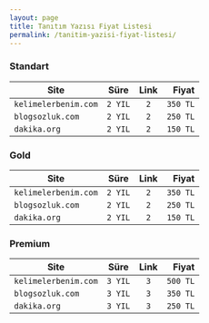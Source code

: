 ```yaml
---
layout: page
title: Tanıtım Yazısı Fiyat Listesi
permalink: /tanitim-yazisi-fiyat-listesi/
---
```


### Standart

| Site                 	|   Süre  	| Link 	|    Fiyat 	|
|----------------------	|:-----:	|:--:	|-----:	    |
| `kelimelerbenim.com` 	| `2 YIL` 	|  `2` 	| `350 TL` 	|
| `blogsozluk.com`     	| `2 YIL` 	|  `2` 	| `250 TL` 	|
| `dakika.org`         	| `2 YIL` 	|  `2` 	| `150 TL` 	|

### Gold

| Site                 	|   Süre  	| Link 	|    Fiyat 	|
|----------------------	|:-------:	|:----:	|---------:	|
| `kelimelerbenim.com` 	| `2 YIL` 	|  `2` 	| `350 TL` 	|
| `blogsozluk.com`     	| `2 YIL` 	|  `2` 	| `250 TL` 	|
| `dakika.org`         	| `2 YIL` 	|  `2` 	| `150 TL` 	|

### Premium

| Site                 	|   Süre  	| Link 	|    Fiyat 	|
|----------------------	|:-------:	|:----:	|---------:	|
| `kelimelerbenim.com` 	| `3 YIL` 	|  `3` 	| `500 TL` 	|
| `blogsozluk.com`     	| `3 YIL` 	|  `3` 	| `350 TL` 	|
| `dakika.org`         	| `3 YIL` 	|  `3` 	| `250 TL` 	|